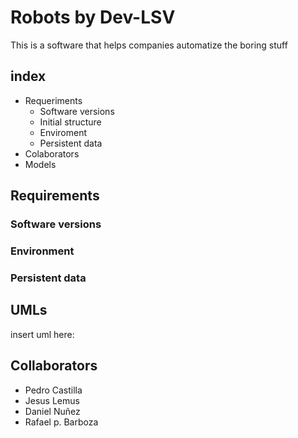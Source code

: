 # Robots by Dev-LSV
This is a software that helps companies automatize the boring stuff

## index

- Requeriments 
   - Software versions
   - Initial structure
   - Enviroment
   - Persistent data
 - Colaborators
- Models

## Requirements
### Software versions
### Environment
### Persistent data



## UMLs

insert uml here:

## Collaborators
- Pedro Castilla
- Jesus Lemus
- Daniel Nuñez
- Rafael p. Barboza

